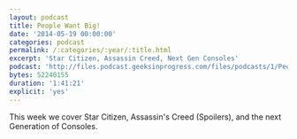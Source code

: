 ```yaml
---
layout: podcast
title: People Want Big!
date: '2014-05-19 00:00:00'
categories: podcast
permalink: /:categories/:year/:title.html
excerpt: 'Star Citizen, Assassin Creed, Next Gen Consoles'
podcast: 'http://files.podcast.geeksinprogress.com/files/podcasts/1/PeopleWantBig.mp3'
bytes: 52240155
duration: '1:41:21'
explicit: 'yes'
---
```


This week we cover Star Citizen, Assassin's Creed (Spoilers), and the next Generation of Consoles.
